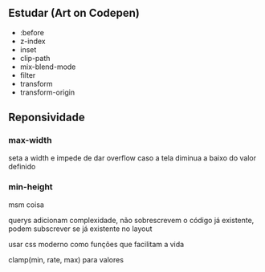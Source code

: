 ## Estudar (Art on Codepen)
- :before
- z-index
- inset
- clip-path
- mix-blend-mode
- filter
- transform
- transform-origin

## Reponsividade
### max-width 
seta a width e impede de dar overflow caso a tela diminua a baixo do valor definido
### min-height 
msm coisa

querys adicionam complexidade, não sobrescrevem o código já existente, podem subscrever se já existente no layout

usar css moderno como funções que facilitam a vida

clamp(min, rate, max) para valores